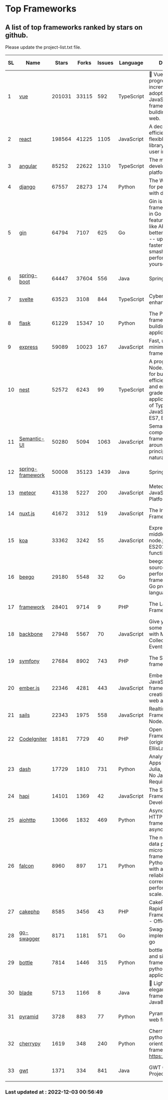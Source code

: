 # Top Frameworks
## A list of top frameworks ranked by stars on github.  
Please update the project-list.txt file.

| SL| Name  | Stars| Forks| Issues | Language | Description | Last Commit |
| --| ------| -----| ---- | ------ | -------- | ----------- | ----------- |
| 1 | [vue](https://github.com/vuejs/vue) | 201031 | 33115 | 592 | TypeScript | 🖖 Vue.js is a progressive, incrementally-adoptable JavaScript framework for building UI on the web. | 2022-11-09 12:39:52 |
| 2 | [react](https://github.com/facebook/react) | 198564 | 41225 | 1105 | JavaScript | A declarative, efficient, and flexible JavaScript library for building user interfaces. | 2022-12-02 19:48:58 |
| 3 | [angular](https://github.com/angular/angular) | 85252 | 22622 | 1310 | TypeScript | The modern web developer’s platform | 2022-12-02 22:55:55 |
| 4 | [django](https://github.com/django/django) | 67557 | 28273 | 174 | Python | The Web framework for perfectionists with deadlines. | 2022-12-02 12:58:46 |
| 5 | [gin](https://github.com/gin-gonic/gin) | 64794 | 7107 | 625 | Go | Gin is a HTTP web framework written in Go (Golang). It features a Martini-like API with much better performance -- up to 40 times faster. If you need smashing performance, get yourself some Gin. | 2022-12-01 05:15:31 |
| 6 | [spring-boot](https://github.com/spring-projects/spring-boot) | 64447 | 37604 | 556 | Java | Spring Boot | 2022-12-01 12:33:43 |
| 7 | [svelte](https://github.com/sveltejs/svelte) | 63523 | 3108 | 844 | TypeScript | Cybernetically enhanced web apps | 2022-12-02 10:48:30 |
| 8 | [flask](https://github.com/pallets/flask) | 61229 | 15347 | 10 | Python | The Python micro framework for building web applications. | 2022-11-25 15:51:37 |
| 9 | [express](https://github.com/expressjs/express) | 59089 | 10023 | 167 | JavaScript | Fast, unopinionated, minimalist web framework for node. | 2022-10-08 20:11:42 |
| 10 | [nest](https://github.com/nestjs/nest) | 52572 | 6243 | 99 | TypeScript | A progressive Node.js framework for building efficient, scalable, and enterprise-grade server-side applications on top of TypeScript & JavaScript (ES6, ES7, ES8) 🚀 | 2022-11-30 08:43:42 |
| 11 | [Semantic-UI](https://github.com/Semantic-Org/Semantic-UI) | 50280 | 5094 | 1063 | JavaScript | Semantic is a UI component framework based around useful principles from natural language. | 2022-10-06 20:02:37 |
| 12 | [spring-framework](https://github.com/spring-projects/spring-framework) | 50008 | 35123 | 1439 | Java | Spring Framework | 2022-12-02 19:57:35 |
| 13 | [meteor](https://github.com/meteor/meteor) | 43138 | 5227 | 200 | JavaScript | Meteor, the JavaScript App Platform | 2022-11-22 18:52:06 |
| 14 | [nuxt.js](https://github.com/nuxt/nuxt.js) | 41672 | 3312 | 519 | JavaScript | The Intuitive Vue(2) Framework | 2022-09-05 13:31:52 |
| 15 | [koa](https://github.com/koajs/koa) | 33362 | 3242 | 55 | JavaScript | Expressive middleware for node.js using ES2017 async functions | 2022-10-25 16:21:44 |
| 16 | [beego](https://github.com/beego/beego) | 29180 | 5548 | 32 | Go | beego is an open-source, high-performance web framework for the Go programming language. | 2022-11-22 08:28:00 |
| 17 | [framework](https://github.com/laravel/framework) | 28401 | 9714 | 9 | PHP | The Laravel Framework. | 2022-12-02 18:48:05 |
| 18 | [backbone](https://github.com/jashkenas/backbone) | 27948 | 5567 | 70 | JavaScript | Give your JS App some Backbone with Models, Views, Collections, and Events | 2022-11-23 20:55:56 |
| 19 | [symfony](https://github.com/symfony/symfony) | 27684 | 8902 | 743 | PHP | The Symfony PHP framework | 2022-12-02 16:03:40 |
| 20 | [ember.js](https://github.com/emberjs/ember.js) | 22346 | 4281 | 443 | JavaScript | Ember.js - A JavaScript framework for creating ambitious web applications | 2022-12-01 22:20:02 |
| 21 | [sails](https://github.com/balderdashy/sails) | 22343 | 1975 | 558 | JavaScript | Realtime MVC Framework for Node.js | 2022-11-21 02:21:42 |
| 22 | [CodeIgniter](https://github.com/bcit-ci/CodeIgniter) | 18181 | 7729 | 40 | PHP | Open Source PHP Framework (originally from EllisLab) | 2022-12-01 11:38:45 |
| 23 | [dash](https://github.com/plotly/dash) | 17729 | 1810 | 731 | Python | Analytical Web Apps for Python, R, Julia, and Jupyter. No JavaScript Required. | 2022-12-02 14:06:22 |
| 24 | [hapi](https://github.com/hapijs/hapi) | 14101 | 1369 | 42 | JavaScript | The Simple, Secure Framework Developers Trust | 2022-12-01 03:23:43 |
| 25 | [aiohttp](https://github.com/aio-libs/aiohttp) | 13066 | 1832 | 469 | Python | Asynchronous HTTP client/server framework for asyncio and Python | 2022-11-29 19:40:49 |
| 26 | [falcon](https://github.com/falconry/falcon) | 8960 | 897 | 171 | Python | The no-magic web data plane API and microservices framework for Python developers, with a focus on reliability, correctness, and performance at scale. | 2022-12-02 14:57:32 |
| 27 | [cakephp](https://github.com/cakephp/cakephp) | 8585 | 3456 | 43 | PHP | CakePHP: The Rapid Development Framework for PHP - Official Repository | 2022-12-02 02:29:42 |
| 28 | [go-swagger](https://github.com/go-swagger/go-swagger) | 8171 | 1181 | 571 | Go | Swagger 2.0 implementation for go | 2022-11-05 22:08:10 |
| 29 | [bottle](https://github.com/bottlepy/bottle) | 7814 | 1446 | 315 | Python | bottle.py is a fast and simple micro-framework for python web-applications. | 2022-09-05 15:24:52 |
| 30 | [blade](https://github.com/lets-blade/blade) | 5713 | 1166 | 8 | Java | :rocket: Lightning fast and elegant mvc framework for Java8 | 2022-05-10 12:38:06 |
| 31 | [pyramid](https://github.com/Pylons/pyramid) | 3728 | 883 | 77 | Python | Pyramid - A Python web framework | 2022-09-29 23:22:56 |
| 32 | [cherrypy](https://github.com/cherrypy/cherrypy) | 1619 | 348 | 240 | Python | CherryPy is a pythonic, object-oriented HTTP framework.      https://cherrypy.dev | 2022-07-17 20:36:25 |
| 33 | [gwt](https://github.com/gwtproject/gwt) | 1371 | 334 | 841 | Java | GWT Open Source Project | 2022-11-30 14:11:08 |

### Last updated at : 2022-12-03 00:56:49
